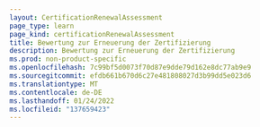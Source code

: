 ```yaml
---
layout: CertificationRenewalAssessment
page_type: learn
page_kind: certificationRenewalAssessment
title: Bewertung zur Erneuerung der Zertifizierung
description: Bewertung zur Erneuerung der Zertifizierung
ms.prod: non-product-specific
ms.openlocfilehash: 7c99bf5d0073f70d87e9dde79d162e8dc77ab9e9
ms.sourcegitcommit: efdb661b670d6c27e481808027d3b99dd5e023d6
ms.translationtype: MT
ms.contentlocale: de-DE
ms.lasthandoff: 01/24/2022
ms.locfileid: "137659423"
---
```

